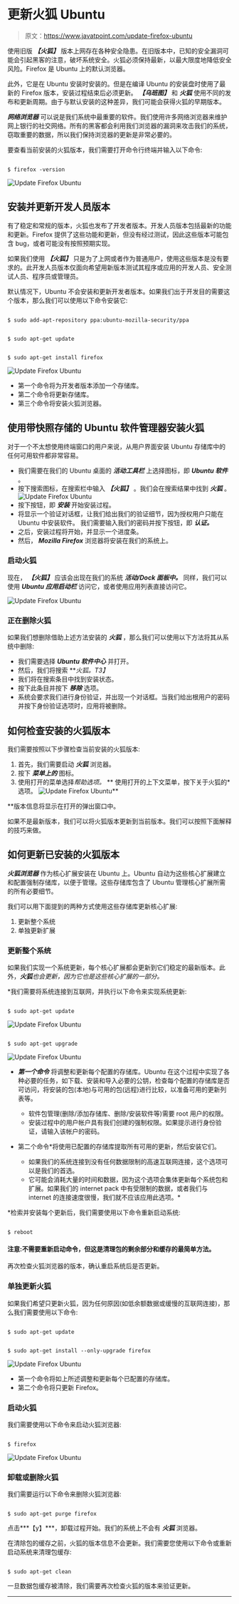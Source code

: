 # 更新火狐 Ubuntu

> 原文：<https://www.javatpoint.com/update-firefox-ubuntu>

使用旧版 ***【火狐】*** 版本上网存在各种安全隐患。在旧版本中，已知的安全漏洞可能会引起黑客的注意，破坏系统安全。火狐必须保持最新，以最大限度地降低安全风险。Firefox 是 Ubuntu 上的默认浏览器。

此外，它是在 Ubuntu 安装时安装的。但是在编译 Ubuntu 的安装盘时使用了最新的 Firefox 版本，安装过程结束后必须更新。 ***【乌班图】*** 和 ***火狐*** 使用不同的发布和更新周期。由于与默认安装的这种差异，我们可能会获得火狐的早期版本。

***网络浏览器*** 可以说是我们系统中最重要的软件。我们使用许多网络浏览器来维护网上银行的社交网络。所有的黑客都会利用我们浏览器的漏洞来攻击我们的系统，窃取重要的数据，所以我们保持浏览器的更新是非常必要的。

要查看当前安装的火狐版本，我们需要打开命令行终端并输入以下命令:

```

$ firefox -version

```

![Update Firefox Ubuntu](img/5b0c95a5db6a10be58b94b9a3d2f1dff.png)

## 安装并更新开发人员版本

有了稳定和常规的版本，火狐也发布了开发者版本。开发人员版本包括最新的功能和更新。Firefox 提供了这些功能和更新，但没有经过测试，因此这些版本可能包含 bug，或者可能没有按照预期实现。

如果我们使用 ***【火狐】*** 只是为了上网或者作为普通用户，使用这些版本是没有要求的。此开发人员版本仅面向希望用新版本测试其程序或应用的开发人员、安全测试人员、程序员或管理员。

默认情况下，Ubuntu 不会安装和更新开发者版本。如果我们出于开发目的需要这个版本，那么我们可以使用以下命令安装它:

```

$ sudo add-apt-repository ppa:ubuntu-mozilla-security/ppa

```

```

$ sudo apt-get update

```

```

$ sudo apt-get install firefox

```

![Update Firefox Ubuntu](img/1d0d806668aadda36a9f3a3b2e1f0dc7.png)

*   第一个命令将为开发者版本添加一个存储库。
*   第二个命令将更新存储库。
*   第三个命令将安装火狐浏览器。

## 使用带快照存储的 Ubuntu 软件管理器安装火狐

对于一个不太想使用终端窗口的用户来说，从用户界面安装 Ubuntu 存储库中的任何可用软件都非常容易。

*   我们需要在我们的 Ubuntu 桌面的 ***活动工具栏*** 上选择图标，即 ***Ubuntu 软件*** 。
*   按下搜索图标，在搜索栏中输入 ***【火狐】*** 。我们会在搜索结果中找到 ***火狐*** 。
    ![Update Firefox Ubuntu](img/4252f8f9600daf9daf3c9dda102c5b6c.png)
*   按下按钮，即 ***安装*** 开始安装过程。
*   将显示一个验证对话框，让我们给出我们的验证细节，因为授权用户只能在 Ubuntu 中安装软件。
    我们需要输入我们的密码并按下按钮，即 ***认证。***
*   之后，安装过程将开始，并显示一个进度条。
*   然后， ***Mozilla Firefox*** 浏览器将安装在我们的系统上。

### 启动火狐

现在， ***【火狐】*** 应该会出现在我们的系统 ***活动/Dock 面板中。*** 同样，我们可以使用 ***Ubuntu 应用启动栏*** 访问它，或者使用应用列表直接访问它。

![Update Firefox Ubuntu](img/1e3a987e3a7091d0a58ad1b74c5a2bbb.png)

### 正在删除火狐

如果我们想删除借助上述方法安装的 ***火狐*** ，那么我们可以使用以下方法将其从系统中删除:

*   我们需要选择 ***Ubuntu 软件中心*** 并打开。
*   然后，我们将搜索 ***火狐。*T3】**
*   我们将在搜索条目中找到安装状态。
*   按下此条目并按下 ***移除*** 选项。
*   系统会要求我们进行身份验证，并出现一个对话框。当我们给出根用户的密码并按下身份验证选项时，应用将被删除。

## 如何检查安装的火狐版本

我们需要按照以下步骤检查当前安装的火狐版本:

1.  首先，我们需要启动 ***火狐*** 浏览器。
2.  按下 ***菜单上的*** 图标。
3.  使用打开的菜单选择*帮助选项。*
**   使用打开的上下文菜单，按下关于火狐的*选项。
    ![Update Firefox Ubuntu](img/649c54eeb6de9d668c261b475122e8dd.png)**

 **版本信息将显示在打开的弹出窗口中。

如果不是最新版本，我们可以将火狐版本更新到当前版本。我们可以按照下面解释的技巧来做。

## 如何更新已安装的火狐版本

***火狐浏览器*** 作为核心扩展安装在 Ubuntu 上。Ubuntu 自动为这些核心扩展建立和配置强制存储库，以便于管理。这些存储库包含了 Ubuntu 管理核心扩展所需的所有必要细节。

我们可以用下面提到的两种方式使用这些存储库更新核心扩展:

1.  更新整个系统
2.  单独更新扩展

### 更新整个系统

如果我们实现一个系统更新，每个核心扩展都会更新到它们稳定的最新版本。此外，***火狐****也会更新，因为它也是这些核心扩展的一部分。*

 *我们需要将系统连接到互联网，并执行以下命令来实现系统更新:

```

$ sudo apt-get update

```

![Update Firefox Ubuntu](img/ce144b3de182aaf02d52d5e015e68840.png)

```

$ sudo apt-get upgrade

```

![Update Firefox Ubuntu](img/059cdc87ee298f4de655e92270c8b515.png)

*   ***第一个命令*** 将调整和更新每个配置的存储库。Ubuntu 在这个过程中实现了各种必要的任务，如下载、安装和导入必要的公钥，检查每个配置的存储库是否可访问，将安装的包(本地)与可用的包(远程)进行比较，以准备可用的更新列表等。
    *   软件包管理(删除/添加存储库、删除/安装软件等)需要 root 用户的权限。
    *   安装过程中的用户帐户具有我们创建的强制权限。如果提示进行身份验证，请输入该帐户的密码。
*   第二个命令*将使用已配置的存储库提取所有可用的更新，然后安装它们。

    *   如果我们的系统连接到没有任何数据限制的高速互联网连接，这个选项可以是我们的首选。
    *   它可能会消耗大量的时间和数据，因为这个选项会集体更新每个系统包和扩展。如果我们的 internet pack 中有受限制的数据，或者我们与 internet 的连接速度很慢，我们就不应该应用此选项。* 

 *检索并安装每个更新后，我们需要使用以下命令重新启动系统:

```

$ reboot

```

#### 注意:不需要重新启动命令，但这是清理包的剩余部分和缓存的最简单方法。

再次检查火狐浏览器的版本，确认重启系统后是否更新。

### 单独更新火狐

如果我们希望只更新火狐，因为任何原因(如低余额数据或缓慢的互联网连接)，那么我们需要使用以下命令:

```

$ sudo apt-get update

```

```

$ sudo apt-get install --only-upgrade firefox

```

![Update Firefox Ubuntu](img/cbce4a51138a673d995c540cbe36696c.png)

*   第一个命令将如上所述调整和更新每个已配置的存储库。
*   第二个命令将只更新 Firefox。

### 启动火狐

我们需要使用以下命令来启动火狐浏览器:

```

$ firefox

```

![Update Firefox Ubuntu](img/1e3a987e3a7091d0a58ad1b74c5a2bbb.png)

### 卸载或删除火狐

我们需要运行以下命令来删除火狐浏览器:

```

$ sudo apt-get purge firefox

```

点击***【y】***，卸载过程开始。我们的系统上不会有 ***火狐*** 浏览器。

在清除包的缓存之前，火狐的版本信息不会更新。我们需要您使用以下命令或重新启动系统来清理包缓存:

```

$ sudo apt-get clean

```

一旦数据包缓存被清除，我们需要再次检查火狐的版本来验证更新。

* * *****